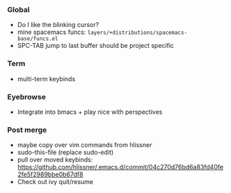 ### Global

* Do I like the blinking cursor?
* mine spacemacs funcs: ```layers/+distributions/spacemacs-base/funcs.el```
* SPC-TAB jump to last buffer should be project specific

### Term

* multi-term keybinds

### Eyebrowse

* Integrate into bmacs + play nice with perspectives


### Post merge

* maybe copy over vim commands from hlissner
* sudo-this-file (replace sudo-edit)
* pull over moved keybinds: https://github.com/hlissner/.emacs.d/commit/04c270d76bd6a83fd40fe2fe5f2989bbe0b67df8
* Check out ivy quit/resume
